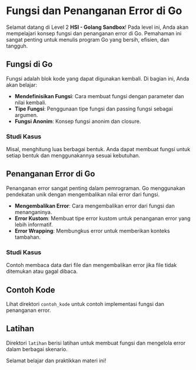 # Fungsi dan Penanganan Error di Go

Selamat datang di Level 2 **HSI - Golang Sandbox**! Pada level ini, Anda akan mempelajari konsep fungsi dan penanganan error di Go. Pemahaman ini sangat penting untuk menulis program Go yang bersih, efisien, dan tangguh.

## Fungsi di Go

Fungsi adalah blok kode yang dapat digunakan kembali. Di bagian ini, Anda akan belajar:

- **Mendefinisikan Fungsi**: Cara membuat fungsi dengan parameter dan nilai kembali.
- **Tipe Fungsi**: Penggunaan tipe fungsi dan passing fungsi sebagai argumen.
- **Fungsi Anonim**: Konsep fungsi anonim dan closure.

### Studi Kasus

Misal, menghitung luas berbagai bentuk. Anda dapat membuat fungsi untuk setiap bentuk dan menggunakannya sesuai kebutuhan.

## Penanganan Error di Go

Penanganan error sangat penting dalam pemrograman. Go menggunakan pendekatan unik dengan mengembalikan nilai error dari fungsi.

- **Mengembalikan Error**: Cara mengembalikan error dari fungsi dan menanganinya.
- **Error Kustom**: Membuat tipe error kustom untuk penanganan error yang lebih informatif.
- **Error Wrapping**: Membungkus error untuk memberikan konteks tambahan.

### Studi Kasus

Contoh membaca data dari file dan mengembalikan error jika file tidak ditemukan atau gagal dibaca.

## Contoh Kode

Lihat direktori `contoh_kode` untuk contoh implementasi fungsi dan penanganan error.

## Latihan

Direktori `latihan` berisi latihan untuk membuat fungsi dan mengelola error dalam berbagai skenario.

Selamat belajar dan praktikkan materi ini!